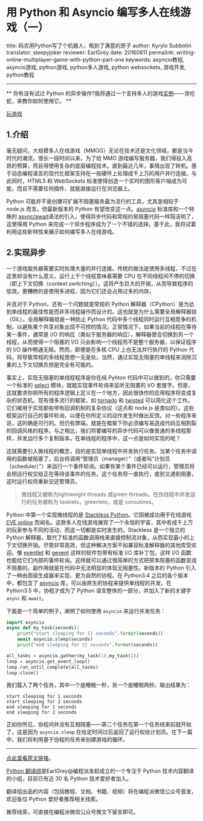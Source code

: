 # 用 Python 和 Asyncio 编写多人在线游戏（一）

title: 码农用Python写了个机器人，租到了满意的房子
author: Kyrylo Subbotin
translator: sleepyjoker
reviewer: EarlGrey
date: 20160811
permalink: writing-online-multiplayer-game-with-python-part-one
keywords: asyncio教程, asyncio游戏, python游戏, python多人游戏, python websockets, 游戏开发, python教程

***

** 你有没有试过 Python 的异步操作?我将通过一个支持多人的游戏[实例](http://snakepit-game.com/)——贪吃蛇，来教你如何使用它。 **

[玩游戏](http://snakepit-game.com/)

## 1.介绍

毫无疑问，大规模多人在线游戏（MMOG）无论在技术还是文化领域，都是当今时代的潮流。很长一段时间以来，为了给 MMO 游戏编写服务器，我们得投入高昂的预算，而且得使用复杂的底层编程技术。直到最近几年，事情出现了转机。基于动态编程语言的现代化框架支持在一般硬件上处理成千上万的用户并行连接。与此同时，HTML5 和 WebSockets 标准使得创造一个实时的图形客户端成为可能，而且不需要任何插件，就能直接运行在浏览器上。

Python 可能并不是创建可扩展不阻塞服务最为流行的工具，尤其是相较于 node.js 而言。但最新版本的 Python 有望改变这一点。[asyncio](https://docs.python.org/3/whatsnew/3.5.html#whatsnew-pep-492) 标准库和一个特殊的 [async/await](https://docs.python.org/3/whatsnew/3.5.html#whatsnew-pep-492)语法的引入，使得异步代码和常规的易阻塞代码一样简洁明了，这使得用 Python 来完成一个异步程序成为了一个不错的选择。基于此，我将试着利用这些新特性来展示如何编写多人在线游戏。
    
## 2.实现异步

一个游戏服务器需要实时处理大量的并行连接。传统的做法是使用多线程，不过在这里却没有什么意义。运行上千个线程意味着需要 CPU 在不同线程间不停的切换（即上下文切换（context switching））。这将产生巨大的开销，从而导致程序的低效。更糟糕的是使用多进程，因为它们还会占用过多的内存。

并且对于 Python，还有一个问题就是常规的 Python 解释器（CPython）是为达到单线程的最佳性能而非多线程操作而设计的。这也就是为什么需要全局解释器锁（GIL）。全局解释器锁是一种防止 Python 代码中多个线程同时运行互相竞争的机制，以避免某个共享对象出现不可控的情况。正常情况下，如果当前的线程在等待某一事件，通常是 I/O 的响应（类似于服务器的响应），解释器便会切换到另一个线程，从而使得一个阻塞的 I/O 只会影响一个线程而不是整个服务器，以保证程序的 I/O 操作畅通无阻。然而，即便是在多核 CPU 上也无法并行执行的 Python 代码，将导致常规的多线程思想一无是处。当然，通过实现无阻塞的单线程来消除沉重的上下文切换负担是完全有可能的。

事实上，实现无阻塞的单线程程序是你在纯 Pyhton 代码中可以做到的。你只需要一个标准的 [select](https://docs.python.org/2/library/select.html) 模块，就能实现事件轮询来监听无阻塞的 I/O 套接字。但是，这就要求你把所有的程序逻辑上定义在一个地方，因此很快你的应用程序将变成复杂的状态机。现有很多流行的框架，如 [tornado](http://www.tornadoweb.org/en/stable/) 和 [twisted](http://twistedmatrix.com/trac/) 可以简化这个工作。它们被用于实现那些带有回调机制的复杂协议（这点和 node.js 是类似的）。这些框架运行自己的事件轮询，以便在你所定义的动作发生时做出反馈。对一些程序来说，这的确是可行的。但仍有弊端，就是在框架下你必须编写易造成代码互相割裂的回调风格的程序。与之相比，我们将要编写的异步代码可以像普通的多线程那样，并发运行多个复制版本。在单线程的程序中，这一点是如何实现的呢？

这就需要引入微线程的概念，目的是实现单线程中并发执行任务。当某个任务中调用的函数被阻塞了，后台将调用“管理员（manager）”（或者叫“计划员（scheduler）”）来运行一个事件轮询。如果有某个事件已经可以运行，管理员将会把运行权交给正在等待该事件的任务。这个任务将一直执行，直到又遇到阻塞，这时运行权将重新交还管理员。

> 微线程又被称为lightweight threads 或green threads。在伪线程中并发运行的任务被称为 tasklets，greenlets，或是 coroutines。
		
Python 中第一个实现微线程的是 [Stackless Python](https://bitbucket.org/stackless-dev/stackless/wiki/Home)。它因被成功用于在线游戏 [EVE online](https://www.eveonline.com) 而闻名。这款多人在线游戏展现了一个永恒的宇宙，其中有成千上万的玩家参与不同的活动，而这一切都是实时发生的。Stackless 是一个独立的 Python 解释器，取代了标准的函数调用栈来直接控制流对象，从而实现最小的上下文切换开销。尽管非常高效，但这种解决方案不如兼容标准解释器的其他库受欢迎。像 [eventlet](http://eventlet.net) 和 [gevent](http://www.gevent.org) 这样的软件包带有标准 I/O 库补丁包，这样 I/O 函数也能给它们内部的事件轮询。这样就可以通过很简单的方式把原本阻塞的函数变成不阻塞的。副作用就是在代码中无法明显的体现无阻塞性。新版本的 Python 引入了一种由高级生成器来实现、更为自然的协程。在 Python3.4 之后的各个版本中，都包含了 [asyncio](https://docs.python.org/3/library/asyncio.html) 库，可以由原生的协程来提供单线程的并发。在 Python3.5 中，协程才成为了 Python 语言整体的一部分，并加入了新的关键字 `async` 和 `await`。

下面是一个简单的例子，阐明了如何使用 `asyncio` 来运行并发任务：

```python
import asyncio
async def my_task(seconds):
    print("start sleeping for {} seconds".format(seconds))
    await asyncio.sleep(seconds)
    print("end sleeping for {} seconds".format(seconds))

all_tasks = asyncio.gather(my_task(1),my_task(2))
loop = asyncio.get_event_loop()
loop.run_until_complete(all_tasks)
loop.close()
```

我们载入了两个任务，其中一个是睡眠一秒，另一个是睡眠两秒。输出结果为：

```
start sleeping for 1 seconds
start sleeping for 2 seconds
end sleeping for 1 seconds
end sleeping for 2 seconds
```
		
正如你所见，协程间并没有互相阻塞——第二个任务在第一个任务结束前就开始了，这是因为 `asyncio.sleep` 在给定时间过后返回了运行权给计划员。在下一篇中，我们将利用基于协程的任务来创建游戏的循环。

***

[点此查看原文链接](https://7webpages.com/blog/writing-online-multiplayer-game-with-python-asyncio-getting-asynchronous/)。

[Python 翻译组](https://github.com/PythonTG)是EarlGrey@编程派发起成立的一个专注于 Python 技术内容翻译的小组，目前已有近 30 名 Python 技术爱好者加入。

翻译组出品的内容（包括教程、文档、书籍、视频）将在编程派微信公众号首发，欢迎各位 Python 爱好者推荐相关线索。

推荐线索，可直接在编程派微信公众号推文下留言即可。









